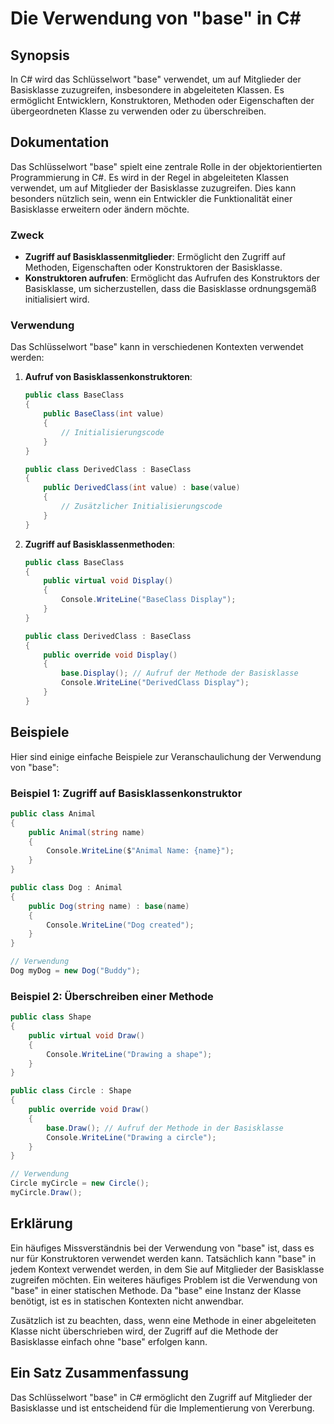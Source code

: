 <!--
Meta Description: # Die Verwendung von "base" in C# ## Synopsis In C# wird das Schlüsselwort "base" verwendet, um auf Mitglieder der Basisklasse zuzugreifen, insbesonde...
Meta Keywords: der, public, base, basisklasse, auf
-->

# Die Verwendung von "base" in C#

## Synopsis
In C# wird das Schlüsselwort "base" verwendet, um auf Mitglieder der Basisklasse zuzugreifen, insbesondere in abgeleiteten Klassen. Es ermöglicht Entwicklern, Konstruktoren, Methoden oder Eigenschaften der übergeordneten Klasse zu verwenden oder zu überschreiben.

## Dokumentation
Das Schlüsselwort "base" spielt eine zentrale Rolle in der objektorientierten Programmierung in C#. Es wird in der Regel in abgeleiteten Klassen verwendet, um auf Mitglieder der Basisklasse zuzugreifen. Dies kann besonders nützlich sein, wenn ein Entwickler die Funktionalität einer Basisklasse erweitern oder ändern möchte.

### Zweck
- **Zugriff auf Basisklassenmitglieder**: Ermöglicht den Zugriff auf Methoden, Eigenschaften oder Konstruktoren der Basisklasse.
- **Konstruktoren aufrufen**: Ermöglicht das Aufrufen des Konstruktors der Basisklasse, um sicherzustellen, dass die Basisklasse ordnungsgemäß initialisiert wird.

### Verwendung
Das Schlüsselwort "base" kann in verschiedenen Kontexten verwendet werden:
1. **Aufruf von Basisklassenkonstruktoren**:
   ```csharp
   public class BaseClass
   {
       public BaseClass(int value)
       {
           // Initialisierungscode
       }
   }

   public class DerivedClass : BaseClass
   {
       public DerivedClass(int value) : base(value)
       {
           // Zusätzlicher Initialisierungscode
       }
   }
   ```

2. **Zugriff auf Basisklassenmethoden**:
   ```csharp
   public class BaseClass
   {
       public virtual void Display()
       {
           Console.WriteLine("BaseClass Display");
       }
   }

   public class DerivedClass : BaseClass
   {
       public override void Display()
       {
           base.Display(); // Aufruf der Methode der Basisklasse
           Console.WriteLine("DerivedClass Display");
       }
   }
   ```

## Beispiele
Hier sind einige einfache Beispiele zur Veranschaulichung der Verwendung von "base":

### Beispiel 1: Zugriff auf Basisklassenkonstruktor
```csharp
public class Animal
{
    public Animal(string name)
    {
        Console.WriteLine($"Animal Name: {name}");
    }
}

public class Dog : Animal
{
    public Dog(string name) : base(name)
    {
        Console.WriteLine("Dog created");
    }
}

// Verwendung
Dog myDog = new Dog("Buddy");
```

### Beispiel 2: Überschreiben einer Methode
```csharp
public class Shape
{
    public virtual void Draw()
    {
        Console.WriteLine("Drawing a shape");
    }
}

public class Circle : Shape
{
    public override void Draw()
    {
        base.Draw(); // Aufruf der Methode in der Basisklasse
        Console.WriteLine("Drawing a circle");
    }
}

// Verwendung
Circle myCircle = new Circle();
myCircle.Draw();
```

## Erklärung
Ein häufiges Missverständnis bei der Verwendung von "base" ist, dass es nur für Konstruktoren verwendet werden kann. Tatsächlich kann "base" in jedem Kontext verwendet werden, in dem Sie auf Mitglieder der Basisklasse zugreifen möchten. Ein weiteres häufiges Problem ist die Verwendung von "base" in einer statischen Methode. Da "base" eine Instanz der Klasse benötigt, ist es in statischen Kontexten nicht anwendbar.

Zusätzlich ist zu beachten, dass, wenn eine Methode in einer abgeleiteten Klasse nicht überschrieben wird, der Zugriff auf die Methode der Basisklasse einfach ohne "base" erfolgen kann.

## Ein Satz Zusammenfassung
Das Schlüsselwort "base" in C# ermöglicht den Zugriff auf Mitglieder der Basisklasse und ist entscheidend für die Implementierung von Vererbung.